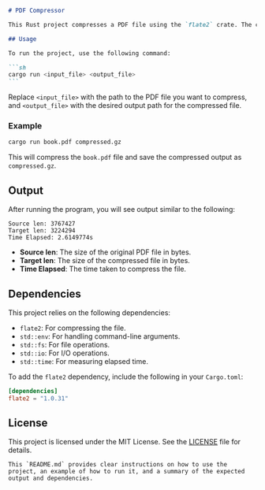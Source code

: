 ````markdown
# PDF Compressor

This Rust project compresses a PDF file using the `flate2` crate. The compressed file is generated in Gzip format.

## Usage

To run the project, use the following command:

```sh
cargo run <input_file> <output_file>
```
````

Replace `<input_file>` with the path to the PDF file you want to compress, and `<output_file>` with the desired output path for the compressed file.

### Example

```sh
cargo run book.pdf compressed.gz
```

This will compress the `book.pdf` file and save the compressed output as `compressed.gz`.

## Output

After running the program, you will see output similar to the following:

```
Source len: 3767427
Target len: 3224294
Time Elapsed: 2.6149774s
```

- **Source len**: The size of the original PDF file in bytes.
- **Target len**: The size of the compressed file in bytes.
- **Time Elapsed**: The time taken to compress the file.

## Dependencies

This project relies on the following dependencies:

- `flate2`: For compressing the file.
- `std::env`: For handling command-line arguments.
- `std::fs`: For file operations.
- `std::io`: For I/O operations.
- `std::time`: For measuring elapsed time.

To add the `flate2` dependency, include the following in your `Cargo.toml`:

```toml
[dependencies]
flate2 = "1.0.31"
```

## License

This project is licensed under the MIT License. See the [LICENSE](LICENSE) file for details.

```
This `README.md` provides clear instructions on how to use the project, an example of how to run it, and a summary of the expected output and dependencies.
```
